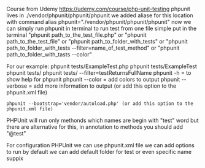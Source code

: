 Course from Udemy https://udemy.com/course/php-unit-testing
phpunit lives in ./vendor/phpunit/phpunit/phpunit
we added aliase for this location with command alias phpunit="./vendor/phpunit/phpunit/phpunit"
now we can simply run phpunit in terminal
to run test from one file simple put in the terminal "phpunit path_to_the_test_file.php"
or "phpunit path_to_the_test_file" or "phpunit path_to_folder_with_tests"
or "phpunit path_to_folder_with_tests --filter=name_of_test_method"
or "phpunit path_to_folder_with_tasts --color"

For our example:
    phpunit tests/ExampleTest.php
    phpunit tests/ExampleTest
    phpunit tests/
    phpunit tests/ --filter=testReturnsFullName
    phpunit -h = to show help for phpunit
    phpunit --color = add colors to output
    phpunit --verbose = add more information to output (or add this option to the phpunit.xml file)

    phpunit --bootstrap='vendor/autoload.php' (or add this option to the phpunit.xml file)

PHPUnit will run only methonds which names are begin with "test" word
but there are alternative for this, in annotation to methods you should add "@test"

For configuration PHPUnit we can use phpunit.xml file
    we can add options to run by default
    we can add default folder for test or even specific name suppix